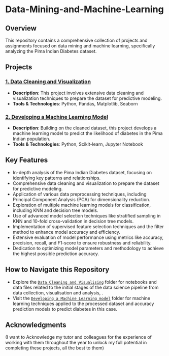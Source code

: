 # Data-Mining-and-Machine-Learning

## Overview
This repository contains a comprehensive collection of projects and assignments focused on data mining and machine learning, specifically analyzing the Pima Indian Diabetes dataset.

## Projects

### [1. Data Cleaning and Visualization](https://github.com/GeorgeNich/Data-Mining-and-Machine-learning/tree/main/1.Data%20Cleaning%20and%20Visualising)
- **Description**: This project involves extensive data cleaning and visualization techniques to prepare the dataset for predictive modeling.
- **Tools & Technologies**: Python, Pandas, Matplotlib, Seaborn

### [2. Developing a Machine Learning Model](https://github.com/GeorgeNich/Data-Mining-and-Machine-learning/tree/main/2.%20Developing%20a%20Machine%20Learning%20model)
- **Description**: Building on the cleaned dataset, this project develops a machine learning model to predict the likelihood of diabetes in the Pima Indian population.
- **Tools & Technologies**: Python, Scikit-learn, Jupyter Notebook


## Key Features
- In-depth analysis of the Pima Indian Diabetes dataset, focusing on identifying key patterns and relationships.
- Comprehensive data cleaning and visualization to prepare the dataset for predictive modeling.
- Application of various data preprocessing techniques, including Principal Component Analysis (PCA) for dimensionality reduction.
- Exploration of multiple machine learning models for classification, including KNN and decision tree models.
- Use of advanced model selection techniques like stratified sampling in KNN and 10-fold cross-validation in decision tree models.
- Implementation of supervised feature selection techniques and the filter method to enhance model accuracy and efficiency.
- Extensive evaluation of model performance using metrics like accuracy, precision, recall, and F1-score to ensure robustness and reliability.
- Dedication to optimizing model parameters and methodology to achieve the highest possible prediction accuracy.


## How to Navigate this Repository
- Explore the [`Data Cleaning and Visualising`](https://github.com/GeorgeNich/Data-Mining-and-Machine-learning/tree/main/1.Data%20Cleaning%20and%20Visualising) folder for notebooks and data files related to the initial stages of the data science pipeline from data collection, visualisation and analysis, .
- Visit the [`Developing a Machine Learning model`](https://github.com/GeorgeNich/Data-Mining-and-Machine-learning/tree/main/2.%20Developing%20a%20Machine%20Learning%20model) folder for machine learning techniques applied to the processed dataset and accuracy prediction models to predict diabetes in this case.


## Acknowledgments
(I want to Acknowledge my tutor and colleagues for the experience of working with them throughout the year to unlock my full potential in completing these projects, all the best to them)
